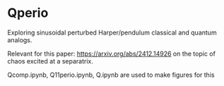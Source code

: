 # Qperio
Exploring sinusoidal perturbed Harper/pendulum classical and quantum analogs.

Relevant for this paper:  https://arxiv.org/abs/2412.14926 on the topic of chaos excited at a separatrix. 

Qcomp.ipynb, Q11perio.ipynb, Q.ipynb are used to make figures for this 

